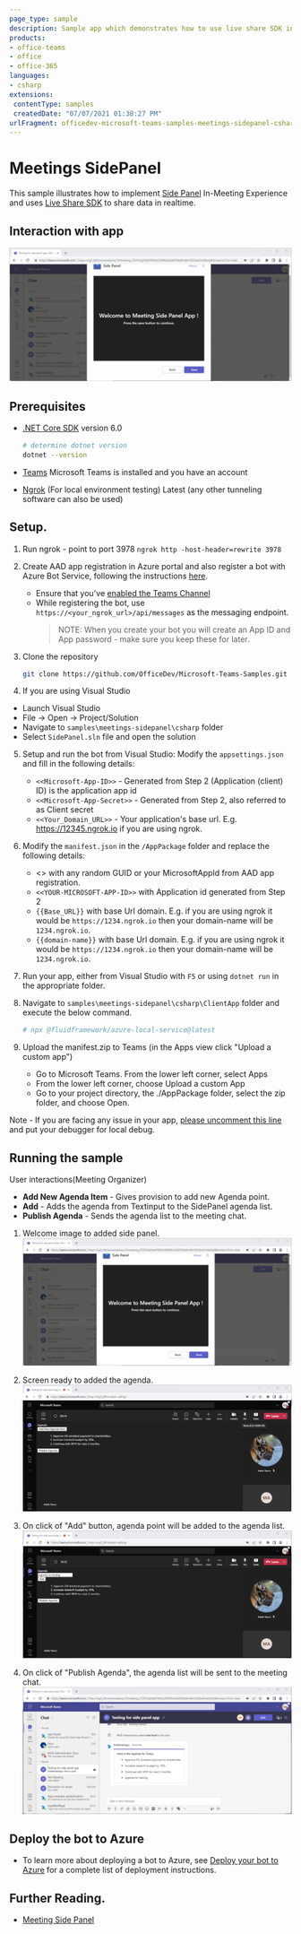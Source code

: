 ```yaml
---
page_type: sample
description: Sample app which demonstrates how to use live share SDK inside meeting side panel.
products:
- office-teams
- office
- office-365
languages:
- csharp
extensions:
 contentType: samples
 createdDate: "07/07/2021 01:38:27 PM"
urlFragment: officedev-microsoft-teams-samples-meetings-sidepanel-csharp
---
```


# Meetings SidePanel

This sample illustrates how to implement [Side Panel](https://docs.microsoft.com/en-us/microsoftteams/platform/apps-in-teams-meetings/create-apps-for-teams-meetings?view=msteams-client-js-latest&tabs=dotnet#notificationsignal-api) In-Meeting Experience and uses [Live Share SDK](https://aka.ms/livesharedocs) to share data in realtime.

## Interaction with app

![Customform](SidePanel/Images/SidePanelModule.gif)

## Prerequisites

- [.NET Core SDK](https://dotnet.microsoft.com/download) version 6.0
  ```bash
  # determine dotnet version
  dotnet --version
  ```

- [Teams](https://teams.microsoft.com) Microsoft Teams is installed and you have an account
- [Ngrok](https://ngrok.com/download) (For local environment testing) Latest (any other tunneling software can also be used)

## Setup.

1. Run ngrok - point to port 3978
   ```ngrok http -host-header=rewrite 3978```

2. Create AAD app registration in Azure portal and also register a bot with Azure Bot Service, following the instructions [here](https://docs.microsoft.com/en-us/azure/bot-service/bot-service-quickstart-registration?view=azure-bot-service-3.0).
    - Ensure that you've [enabled the Teams Channel](https://docs.microsoft.com/en-us/azure/bot-service/channel-connect-teams?view=azure-bot-service-4.0)
    - While registering the bot, use `https://<your_ngrok_url>/api/messages` as the messaging endpoint.
        > NOTE: When you create your bot you will create an App ID and App password - make sure you keep these for later.

3. Clone the repository
   ```bash
   git clone https://github.com/OfficeDev/Microsoft-Teams-Samples.git
   ```

4. If you are using Visual Studio
- Launch Visual Studio
- File -> Open -> Project/Solution
- Navigate to ```samples\meetings-sidepanel\csharp``` folder
- Select ```SidePanel.sln``` file and open the solution

5. Setup and run the bot from Visual Studio: 
   Modify the `appsettings.json` and fill in the following details:
   - `<<Microsoft-App-ID>>` - Generated from Step 2 (Application (client) ID) is the application app id
   - `<<Microsoft-App-Secret>>` - Generated from Step 2, also referred to as Client secret
   - `<<Your_Domain_URL>>` - Your application's base url. E.g. https://12345.ngrok.io if you are using ngrok.

6. Modify the `manifest.json` in the `/AppPackage` folder and replace the following details:
   - <<Manifest-id>> with any random GUID or your MicrosoftAppId from AAD app registration.
   - `<<YOUR-MICROSOFT-APP-ID>>` with Application id generated from Step 2
   - `{{Base_URL}}` with base Url domain. E.g. if you are using ngrok it would be `https://1234.ngrok.io` then your domain-name will be `1234.ngrok.io`.
   - `{{domain-name}}` with base Url domain. E.g. if you are using ngrok it would be `https://1234.ngrok.io` then your domain-name will be `1234.ngrok.io`.

7. Run your app, either from Visual Studio with ```F5``` or using ```dotnet run``` in the appropriate folder.

8. Navigate to ```samples\meetings-sidepanel\csharp\ClientApp``` folder and execute the below command.

    ```bash
    # npx @fluidframework/azure-local-service@latest
    ```

9. Upload the manifest.zip to Teams (in the Apps view click "Upload a custom app")
   - Go to Microsoft Teams. From the lower left corner, select Apps
   - From the lower left corner, choose Upload a custom App
   - Go to your project directory, the ./AppPackage folder, select the zip folder, and choose Open.

Note - If you are facing any issue in your app,  [please uncomment this line](https://github.com/OfficeDev/Microsoft-Teams-Samples/blob/main/samples/meetings-sidepanel/csharp/SidePanel/AdapterWithErrorHandler.cs#L26) and put your debugger for local debug.

## Running the sample
User interactions(Meeting Organizer)
- **Add New Agenda Item** - Gives provision to add new Agenda point.
- **Add** - Adds the agenda from Textinput to the SidePanel agenda list.
- **Publish Agenda** - Sends the agenda list to the meeting chat.

1. Welcome image to added side panel.
![Customform](SidePanel/Images/welcome.png)

2. Screen ready to added the agenda.
![AddNewAgenda](SidePanel/Images/addnewagenda.png)

3. On click of "Add" button, agenda point will be added to the agenda list.
![AgendaSubmit](SidePanel/Images/addagendabutton.png)

4. On click of "Publish Agenda", the agenda list will be sent to the meeting chat.
![AgendaCard](SidePanel/Images/agendacard.png)

## Deploy the bot to Azure

-  To learn more about deploying a bot to Azure, see [Deploy your bot to Azure](https://aka.ms/azuredeployment) for a complete list of deployment instructions.

## Further Reading.

- [Meeting Side Panel](https://learn.microsoft.com/en-us/microsoftteams/platform/sbs-meetings-sidepanel?tabs=vs)
